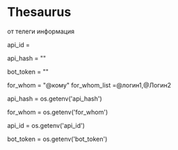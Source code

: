 # Thesaurus


от телеги информация

api_id =

api_hash = ""

bot_token = ""

for_whom = "@кому"
for_whom_list =@логин1,@Логин2

api_hash = os.getenv('api_hash')

for_whom = os.getenv('for_whom')

api_id = os.getenv('api_id')

bot_token = os.getenv('bot_token')
